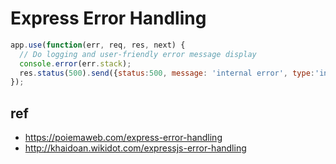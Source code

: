 # Express Error Handling

```js
app.use(function(err, req, res, next) {
  // Do logging and user-friendly error message display
  console.error(err.stack);
  res.status(500).send({status:500, message: 'internal error', type:'internal'});
});
```

## ref
* https://poiemaweb.com/express-error-handling
* http://khaidoan.wikidot.com/expressjs-error-handling
